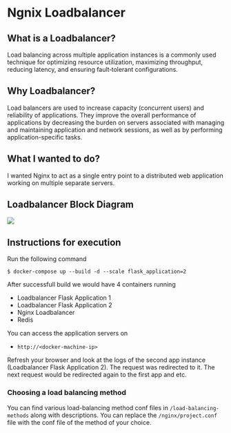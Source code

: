 # Ngnix Loadbalancer

## What is a Loadbalancer?

Load balancing across multiple application instances is a commonly used technique for optimizing resource utilization, maximizing throughput, reducing latency, and ensuring fault‑tolerant configurations.

## Why Loadbalancer?

Load balancers are used to increase capacity (concurrent users) and reliability of applications. They improve the overall performance of applications by decreasing the burden on servers associated with managing and maintaining application and network sessions, as well as by performing application-specific tasks.

## What I wanted to do?

I wanted Nginx to act as a single entry point to a distributed web application working on multiple separate servers.

## Loadbalancer Block Diagram

![](https://www.booleanworld.com/wp-content/uploads/2017/08/LoadBalancing.png)

## Instructions for execution

Run the following command

```
$ docker-compose up --build -d --scale flask_application=2
```

After successfull build we would have 4 containers running 
 - Loadbalancer Flask Application 1
 - Loadbalancer Flask Application 2
 - Nginx Loadbalancer
 - Redis

You can access the application servers on
 - ```http://<docker-machine-ip>```

Refresh your browser and look at the logs of the second app instance (Loadbalancer Flask Application 2). The request was redirected to it. The next request would be redirected again to the first app and etc.

### Choosing a load balancing method

You can find various load-balancing method conf files in ```/load-balancing-methods``` along with descriptions. You can replace the ```/nginx/project.conf``` file with the conf file of the method of your choice.